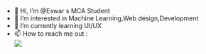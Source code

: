   - 👋 Hi, I’m @Eswar s MCA Student
  -  👀 I’m interested in Machine Learning,Web design,Development
  - 🌱 I’m currently learning UI/UX
 - 📫 How to reach me out :
</br > [<img src="https://img.shields.io/badge/LinkedIn-0077B5?style=for-the-badge&logo=linkedin&logoColor=white" />](https://www.linkedin.com/in/eswar-s-77bb28217)


<!---
SEswar10/SEswar10 is a ✨ special ✨ repository because its `README.md` (this file) appears on your GitHub profile.
You can click the Preview link to take a look at your changes.
--->
